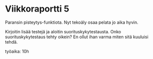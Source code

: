 # Viikkoraportti 5

Paransin pisteytys-funktiota. Nyt tekoäly osaa pelata jo aika hyvin.

Kirjoitin lisää testejä ja aloitin suorituskykytestausta. Onko suorituskykytestaus tehty oikein? En ollut ihan varma miten sitä kuuluisi tehdä. 

työaika: 10h
